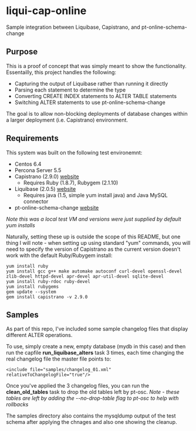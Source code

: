 liqui-cap-online
================

Sample integration between Liquibase, Capistrano, and pt-online-schema-change

Purpose
-------

This is a proof of concept that was simply meant to show the functionality.  Essentailly, this project handles the following:

* Capturing the output of Liquibase rather than running it directly
* Parsing each statement to determine the type
* Converting CREATE INDEX statements to ALTER TABLE statements
* Switching ALTER statements to use pt-online-schema-change 

The goal is to allow non-blocking deployments of database changes within a larger deployment (i.e. Capistrano) environment.

Requirements
------------

This system was built on the following test environemnt:

* Centos 6.4
* Percona Server 5.5 
* Capistrano (2.9.0) [website](http://www.capistranorb.com)
  * Requires Ruby (1.8.7), Rubygem (2.1.10)
* Liquibase (2.0.5) [website](http://www.liquibase.org)
  * Requires java (1.5, simple yum install java) and Java MySQL connector
* pt-online-schema-change [website](http://www.percona.com/doc/percona-toolkit/2.2/pt-online-schema-change.html)

_Note this was a local test VM and versions were just supplied by default yum installs_

Naturally, setting these up is outside the scope of this README, but one thing I will note - when setting up using standard "yum" commands, you 
will need to specify the version of Capistrano as the current version doesn't work with the default Ruby/Rubygem install:

```
yum install ruby
yum install gcc g++ make automake autoconf curl-devel openssl-devel zlib-devel httpd-devel apr-devel apr-util-devel sqlite-devel
yum install ruby-rdoc ruby-devel
yum install rubygems
gem update --system
gem install capistrano -v 2.9.0
```

Samples
-------

As part of this repo, I've included some sample changelog files that display different ALTER operations.

To use, simply create a new, empty database (mydb in this case) and then run the capfile **run_liquibase_alters** task 3 times, each 
time changing the real changelog file the master file points to:

```
<include file="samples/changelog_01.xml" relativeToChangelogFile="true"/>
```

Once you've applied the 3 changelog files, you can run the **clean_old_tables** task to drop the old tables left by pt-osc.
_Note - these tables are left by adding the --no-drop-table flag to pt-osc to help with rollbacks_

The samples directory also contains the mysqldump output of the test schema after applying the chnages and also one showing the cleanup.
 
